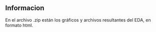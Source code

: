 ## Informacion

En el archivo .zip están los gráficos y archivos resultantes del EDA, en formato html.

